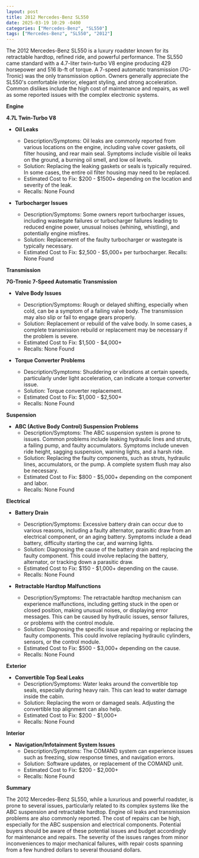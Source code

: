 ```yaml
---
layout: post
title: 2012 Mercedes-Benz SL550
date: 2025-03-19 10:29 -0400
categories: ["Mercedes-Benz", "SL550"]
tags: ["Mercedes-Benz", "SL550", "2012"]
---
```

The 2012 Mercedes-Benz SL550 is a luxury roadster known for its retractable hardtop, refined ride, and powerful performance. The SL550 came standard with a 4.7-liter twin-turbo V8 engine producing 429 horsepower and 516 lb-ft of torque. A 7-speed automatic transmission (7G-Tronic) was the only transmission option. Owners generally appreciate the SL550's comfortable interior, elegant styling, and strong acceleration. Common dislikes include the high cost of maintenance and repairs, as well as some reported issues with the complex electronic systems.

**Engine**

**4.7L Twin-Turbo V8**
*   **Oil Leaks**
    *   Description/Symptoms: Oil leaks are commonly reported from various locations on the engine, including valve cover gaskets, oil filter housing, and rear main seal. Symptoms include visible oil leaks on the ground, a burning oil smell, and low oil levels.
    *   Solution: Replacing the leaking gaskets or seals is typically required. In some cases, the entire oil filter housing may need to be replaced.
    *   Estimated Cost to Fix: $200 - $1500+ depending on the location and severity of the leak.
    * Recalls: None Found

*   **Turbocharger Issues**
    *   Description/Symptoms: Some owners report turbocharger issues, including wastegate failures or turbocharger failures leading to reduced engine power, unusual noises (whining, whistling), and potentially engine misfires.
    *   Solution: Replacement of the faulty turbocharger or wastegate is typically necessary.
    *   Estimated Cost to Fix: $2,500 - $5,000+ per turbocharger.
        Recalls: None Found

**Transmission**

**7G-Tronic 7-Speed Automatic Transmission**

*   **Valve Body Issues**
    *   Description/Symptoms: Rough or delayed shifting, especially when cold, can be a symptom of a failing valve body. The transmission may also slip or fail to engage gears properly.
    *   Solution: Replacement or rebuild of the valve body. In some cases, a complete transmission rebuild or replacement may be necessary if the problem is severe.
    *   Estimated Cost to Fix: $1,500 - $4,000+
    * Recalls: None Found

*   **Torque Converter Problems**
    *   Description/Symptoms: Shuddering or vibrations at certain speeds, particularly under light acceleration, can indicate a torque converter issue.
    *   Solution: Torque converter replacement.
    *   Estimated Cost to Fix: $1,000 - $2,500+
    * Recalls: None Found

**Suspension**

*   **ABC (Active Body Control) Suspension Problems**
    *   Description/Symptoms: The ABC suspension system is prone to issues. Common problems include leaking hydraulic lines and struts, a failing pump, and faulty accumulators. Symptoms include uneven ride height, sagging suspension, warning lights, and a harsh ride.
    *   Solution: Replacing the faulty components, such as struts, hydraulic lines, accumulators, or the pump. A complete system flush may also be necessary.
    *   Estimated Cost to Fix: $800 - $5,000+ depending on the component and labor.
    * Recalls: None Found

**Electrical**

*   **Battery Drain**
    *   Description/Symptoms: Excessive battery drain can occur due to various reasons, including a faulty alternator, parasitic draw from an electrical component, or an aging battery. Symptoms include a dead battery, difficulty starting the car, and warning lights.
    *   Solution: Diagnosing the cause of the battery drain and replacing the faulty component. This could involve replacing the battery, alternator, or tracking down a parasitic draw.
    *   Estimated Cost to Fix: $150 - $1,000+ depending on the cause.
    * Recalls: None Found

*   **Retractable Hardtop Malfunctions**
    *   Description/Symptoms: The retractable hardtop mechanism can experience malfunctions, including getting stuck in the open or closed position, making unusual noises, or displaying error messages. This can be caused by hydraulic issues, sensor failures, or problems with the control module.
    *   Solution: Diagnosing the specific issue and repairing or replacing the faulty components. This could involve replacing hydraulic cylinders, sensors, or the control module.
    *   Estimated Cost to Fix: $500 - $3,000+ depending on the cause.
    * Recalls: None Found

**Exterior**

*   **Convertible Top Seal Leaks**
    * Description/Symptoms: Water leaks around the convertible top seals, especially during heavy rain. This can lead to water damage inside the cabin.
    * Solution: Replacing the worn or damaged seals. Adjusting the convertible top alignment can also help.
    * Estimated Cost to Fix: $200 - $1,000+
     * Recalls: None Found

**Interior**

*   **Navigation/Infotainment System Issues**
    *   Description/Symptoms: The COMAND system can experience issues such as freezing, slow response times, and navigation errors.
    *   Solution: Software updates, or replacement of the COMAND unit.
    *   Estimated Cost to Fix: $200 - $2,000+
    * Recalls: None Found

**Summary**

The 2012 Mercedes-Benz SL550, while a luxurious and powerful roadster, is prone to several issues, particularly related to its complex systems like the ABC suspension and retractable hardtop. Engine oil leaks and transmission problems are also commonly reported. The cost of repairs can be high, especially for the ABC suspension and electrical components. Potential buyers should be aware of these potential issues and budget accordingly for maintenance and repairs. The severity of the issues ranges from minor inconveniences to major mechanical failures, with repair costs spanning from a few hundred dollars to several thousand dollars.

